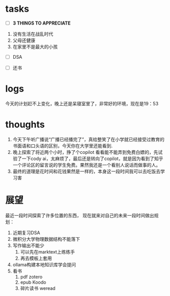 # tasks
- [ ] **3 THINGS TO APPRECIATE**
1. 没有生活在战乱时代
2. 父母还健康
3. 在家里不是最大的小孩
- [ ] DSA
- [ ] 还书


# logs


今天的计划赶不上变化，晚上还是呆寝室里了，非常好的环境，现在是19：53


# thoughts
1. 今天下午听广播说“广播已经播完了”，真给整笑了在小学就已经接受过教育的书面语和口头语的区别，今天你在大学里还能看到.
2. 晚上探索了将近两个小时，挣了个copilot 看看能不能弄到免费白嫖的，先试验了一下cody ai，太麻烦了，最后还是转向了copilot，就是因为看到了知乎一个评论区的留言说的学生免费。果然我还是一个看别人说话而做事的人。
3. 最终的道理是花时间和花钱果然是一样的，本身这一段时间我可以去吃饭去学习害


# 展望
最近一段时间探索了许多位置的东西，
现在就来对自己的未来一段时间做出规划：
1. 近期复习DSA
2. 微积分大学物理数据结构不能落下
3. 写作输出不能少
	1. 可以先在marktext上练练手
	2. 再去模板上套用
4. ollama构建本地知识库学会提问
5. 看书
	1. pdf   zotero
	2. epub   Koodo
	3. 碎片读书   weread
	